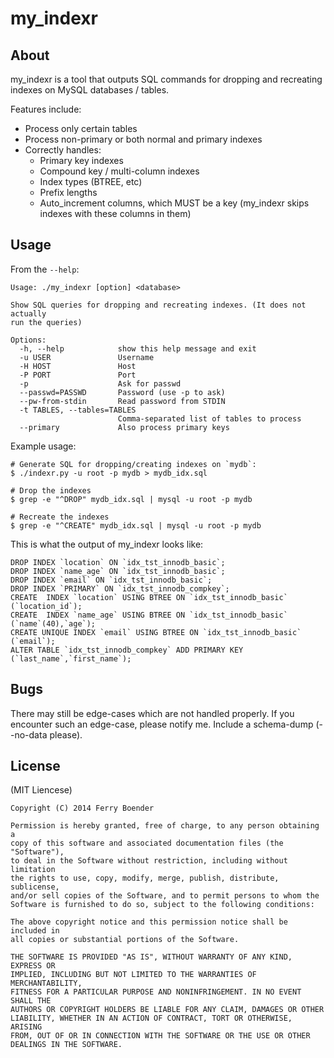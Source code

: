 my_indexr
=========

About
-----

my_indexr is a tool that outputs SQL commands for dropping and recreating
indexes on MySQL databases / tables.

Features include:
  - Process only certain tables
  - Process non-primary or both normal and primary indexes
  - Correctly handles:
    * Primary key indexes
    * Compound key / multi-column indexes
    * Index types (BTREE, etc)
    * Prefix lengths
    * Auto_increment columns, which MUST be a key (my_indexr skips indexes with these columns in them)


Usage
-----

From the `--help`:

    Usage: ./my_indexr [option] <database>
    
    Show SQL queries for dropping and recreating indexes. (It does not actually
    run the queries)
    
    Options:
      -h, --help            show this help message and exit
      -u USER               Username
      -H HOST               Host
      -P PORT               Port
      -p                    Ask for passwd
      --passwd=PASSWD       Password (use -p to ask)
      --pw-from-stdin       Read password from STDIN
      -t TABLES, --tables=TABLES
                            Comma-separated list of tables to process
      --primary             Also process primary keys

Example usage:

    # Generate SQL for dropping/creating indexes on `mydb`:
    $ ./indexr.py -u root -p mydb > mydb_idx.sql

    # Drop the indexes
    $ grep -e "^DROP" mydb_idx.sql | mysql -u root -p mydb

    # Recreate the indexes
    $ grep -e "^CREATE" mydb_idx.sql | mysql -u root -p mydb

This is what the output of my_indexr looks like:

    DROP INDEX `location` ON `idx_tst_innodb_basic`;
    DROP INDEX `name_age` ON `idx_tst_innodb_basic`;
    DROP INDEX `email` ON `idx_tst_innodb_basic`;
    DROP INDEX `PRIMARY` ON `idx_tst_innodb_compkey`;
    CREATE  INDEX `location` USING BTREE ON `idx_tst_innodb_basic` (`location_id`);
    CREATE  INDEX `name_age` USING BTREE ON `idx_tst_innodb_basic` (`name`(40),`age`);
    CREATE UNIQUE INDEX `email` USING BTREE ON `idx_tst_innodb_basic` (`email`);
    ALTER TABLE `idx_tst_innodb_compkey` ADD PRIMARY KEY (`last_name`,`first_name`);


Bugs
----

There may still be edge-cases which are not handled properly. If you encounter
such an edge-case, please notify me. Include a schema-dump (--no-data please).


License
-------

(MIT Liencese)

    Copyright (C) 2014 Ferry Boender
    
    Permission is hereby granted, free of charge, to any person obtaining a
    copy of this software and associated documentation files (the "Software"),
    to deal in the Software without restriction, including without limitation
    the rights to use, copy, modify, merge, publish, distribute, sublicense,
    and/or sell copies of the Software, and to permit persons to whom the
    Software is furnished to do so, subject to the following conditions:
    
    The above copyright notice and this permission notice shall be included in
    all copies or substantial portions of the Software.
    
    THE SOFTWARE IS PROVIDED "AS IS", WITHOUT WARRANTY OF ANY KIND, EXPRESS OR
    IMPLIED, INCLUDING BUT NOT LIMITED TO THE WARRANTIES OF MERCHANTABILITY,
    FITNESS FOR A PARTICULAR PURPOSE AND NONINFRINGEMENT. IN NO EVENT SHALL THE
    AUTHORS OR COPYRIGHT HOLDERS BE LIABLE FOR ANY CLAIM, DAMAGES OR OTHER
    LIABILITY, WHETHER IN AN ACTION OF CONTRACT, TORT OR OTHERWISE, ARISING
    FROM, OUT OF OR IN CONNECTION WITH THE SOFTWARE OR THE USE OR OTHER
    DEALINGS IN THE SOFTWARE.
